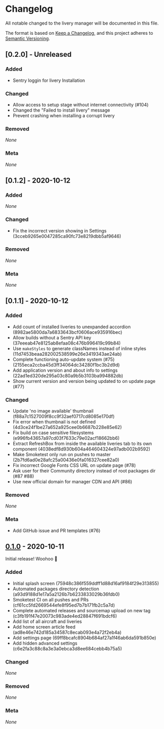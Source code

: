 # Changelog

All notable changed to the livery manager will be documented in this file.

The format is based on [Keep a Changelog](https://keepachangelog.com/en/1.0.0/),
and this project adheres to [Semantic Versioning](https://semver.org/spec/v2.0.0.html).

## [0.2.0] - Unreleased

### Added

- Sentry loggin for livery Installation

### Changed

- Allow access to setup stage without internet connectivity (#104)
- Changed the "Failed to install livery" message
- Prevent crashing when installing a corrupt livery

### Removed

_None_

### Meta

_None_

## [0.1.2] - 2020-10-12

### Added

_None_

### Changed

- Fix the incorrect version showing in Settings (3cceb9265e0047285ca90fc73e8219dbb5af9646)

### Removed

_None_

### Meta

_None_

## [0.1.1] - 2020-10-12

### Added

- Add count of installed liveries to unexpanded accordion (8982ae5800da7a6833643bcf0606ace935916bec)
- Allow builds without a Sentry API key (37eeeab47e8125ab8efaa08c476b996419c99b84)
- Use `makeStyles` to generate classNames instead of inline styles (11d7453beaa282002538599e26e3419343ae24ab)
- Complete functioning auto-update system (#75) (2155eca2ccba45d3ff34064dc34280f1bc3b2d9d)
- Add application version and about info to settings (22ad1ed320de295a03c80a9b5b3103ba994882db)
- Show current version and version being updated to on update page (#77)

### Changed

- Update 'no image available' thumbnail (f88a7c1527009f8cc9f32aef0717cd8085e170df)
- Fix error when thumbnail is not defined (4d3ce24f1be27a652a925cee0b6687b228e85e62)
- Fix build on case sensitive filesystems (e996fb43657a97cd03f7633c79e02acf18662bb6)
- Extract RefreshBox from inside the available liveries tab to its own component (4038edf8d930b604a464604324e97adb002b9592)
- Make Smoketest only run on pushes to master (2b7fd6ad0e28afc25a00436e0fa016327cee82a0)
- Fix incorrect Google Fonts CSS URL on update page (#78)
- Ask user for their Community directory instead of root packages dir (#87 #88)
- Use new official domain for manager CDN and API (#86)

### Removed

_None_

### Meta

- Add GitHub issue and PR templates (#76)

## [0.1.0](https://github.com/MSFS-Mega-Pack/MSFS2020-livery-manager/releases/tag/v0.1.0) - 2020-10-11

Initial release! Woohoo 🎉

### Added

- Initial splash screen (75948c386f559ddff1d88d16af9184f29e313855)
- Automated packages directory detection (a93d9188d1e17a5a2126b7b6233833029b36fdb0)
- Smoketest CI on all pushes and PRs (cf61cc5fd2669544efe8f95ed7b7b171fb2c5a7d)
- Complete automated releases and sourcemap upload on new tag (c3fb191f47e20073c983ade4ed28847f691bdcf6)
- Add list of all aircraft and liveries
- Add home screen article feed (ad8e46e742d185a34587c8ecab093e4a72f2eb4a)
- Add settings page (69ff8bcafc8904b684af27a1f46ab6da591b850e)
- Add hidden advanced settings (c6e2fa3c88c8a3e3a0ebca3d8ee684cebb4b75a5)

### Changed

_None_

### Removed

_None_

### Meta

_None_
